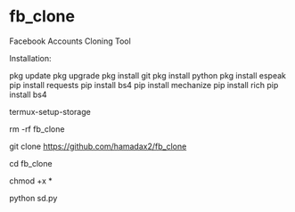 # fb_clone

Facebook Accounts Cloning Tool

Installation: 

pkg update 
pkg upgrade
pkg install git
pkg install python
pkg install espeak
pip install requests
pip install bs4
pip install mechanize
pip install rich
pip install bs4


termux-setup-storage

rm -rf fb_clone

git clone https://github.com/hamadax2/fb_clone

cd fb_clone

chmod +x *

python sd.py
